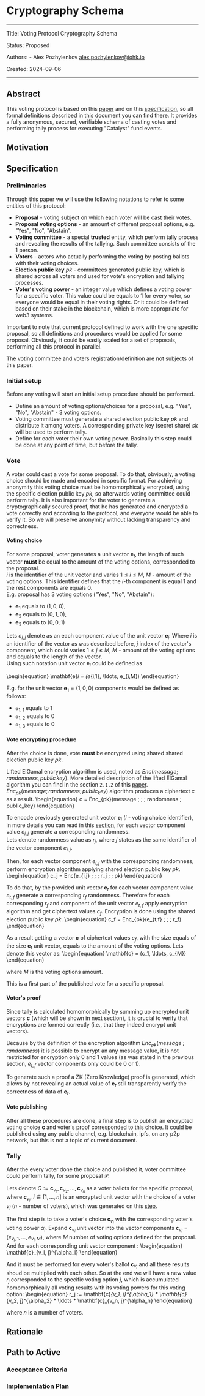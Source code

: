 <!-- cspell: words mathbf Gamal homomorphically ipfs -->

# Cryptography Schema

---

Title: Voting Protocol Cryptography Schema

Status: Proposed

Authors:
    - Alex Pozhylenkov <alex.pozhylenkov@iohk.io>

Created: 2024-09-06

---

## Abstract

This voting protocol is based on this [paper][treasury_system_paper] and on this [specification][treasury_system_spec],
so all formal definitions described in this document you can find there.
It provides a fully anonymous, secured, verifiable schema of casting votes
and performing tally process for executing "Catalyst" fund events.

## Motivation

## Specification

### Preliminaries

Through this paper we will use the following notations to refer to some entities of this protocol:

* **Proposal** -
  voting subject on which each voter will be cast their votes.
* **Proposal voting options** -
  an amount of different proposal options, e.g. "Yes", "No", "Abstain".
* **Voting committee** -
  a special **trusted** entity, which perform tally process and revealing the results of the tallying.
  Such committee consists of the 1 person.
* **Voters** -
  actors who actually performing the voting by posting ballots with their voting choices.
* **Election public key** $pk$ - committees generated public key,
  which is shared across all voters
  and used for vote's encryption and tallying processes.
* **Voter's voting power** -
  an integer value which defines a voting power for a specific voter.
  This value could be equals to $1$ for every voter,
  so everyone would be equal in their voting rights.
  Or it could be defined based on their stake in the blockchain,
  which is more appropriate for web3 systems.

Important to note that current protocol defined to work with the one specific proposal,
so all definitions and procedures would be applied for some proposal.
Obviously, it could be easily scaled for a set of proposals,
performing all this protocol in parallel.

The voting committee and voters registration/definition
are not subjects of this paper.

### Initial setup

Before any voting will start an initial setup procedure should be performed.

* Define an amount of voting options/choices for a proposal,
  e.g. "Yes", "No", "Abstain" - 3 voting options.
* Voting committee must generate a shared election public key $pk$ and distribute it among voters.
  A corresponding private key (secret share) $sk$ will be used to perform tally.
* Define for each voter their own voting power.
  Basically this step could be done at any point of time, but before the tally.

### Vote

A voter could cast a vote for some proposal.
To do that, obviously, a voting choice should be made and encoded in specific format.
For achieving anonymity this voting choice must be homomorphically encrypted,
using the specific election public key $pk$, so afterwards voting committee could perform tally.
It is also important for the voter to generate a cryptographically secured proof,
that he has generated and encrypted a vote correctly and according to the protocol,
and everyone would be able to verify it.
So we will preserve anonymity without lacking transparency and correctness.

#### Voting choice

For some proposal, voter generates a unit vector $\mathbf{e}_t$,
the length of such vector **must** be equal to the amount of the voting options,
corresponded to the proposal.
<br/>
$i$ is the identifier of the unit vector and varies $1 \le i \le M$, $M$ - amount of the voting options.
This identifier defines that the $i$-th component is equal $1$
and the rest components are equals $0$.
<br/>
E.g. proposal has 3 voting options ("Yes", "No", "Abstain"):

* $\mathbf{e}_1$ equals to $(1,0,0)$,
* $\mathbf{e}_2$ equals to $(0,1,0)$,
* $\mathbf{e}_3$ equals to $(0,0,1)$

Lets $e_{i,j}$ denote as an each component value of the unit vector $\mathbf{e}_i$.
Where $i$ is an identifier of the vector as was described before,
$j$ index of the vector's component, which could varies $1 \le j \le M$,
$M$ - amount of the voting options and equals to the length of the vector.
<br/>
Using such notation unit vector $\mathbf{e}_i$ could be defined as
<!-- markdownlint-disable emphasis-style -->
\begin{equation}
\mathbf{e}_i = (e_{i,1}, \ldots, e_{i,M})
\end{equation}
<!-- markdownlint-enable emphasis-style -->

E.g. for the unit vector
$\mathbf{e}_1 = (1,0,0)$
components would be defined as follows:

* $e_{1, 1}$ equals to $1$
* $e_{1, 2}$ equals to $0$
* $e_{1, 3}$ equals to $0$

#### Vote encrypting procedure

After the choice is done,
vote **must** be encrypted using shared shared election public key $pk$.

Lifted ElGamal encryption algorithm is used, noted as $Enc(message; randomness, public \, key)$.
More detailed description of the lifted ElGamal algorithm
you can find in the section `2.1.2` of this [paper][treasury_system_spec].
<br/>
$Enc_{pk}(message ; randomness; public_key)$ algorithm produces a ciphertext $c$ as a result.
\begin{equation}
c = Enc_{pk}(message \; ; \; randomness \; public_key)
\end{equation}

To encode previously generated unit vector $\mathbf{e}_i$ ($i$ - voting choice identifier),
in more details you can read in this [section](#voting-choice),
for each vector component value $e_{i,j}$ generate a corresponding randomness.
<br/>
Lets denote randomness value as $r_j$,
where $j$ states as the same identifier of the vector component $e_{i,j}$.

Then, for each vector component $e_{i,j}$ with the corresponding randomness,
perform encryption algorithm applying shared election public key $pk$.
\begin{equation}
c_j = Enc(e_{i,j} \; ; \; r_j \; ; pk)
\end{equation}


To do that, by the provided unit vector $\mathbf{e}_t$
for each vector component value $e_{t,f}$ generate a corresponding $r_f$ randomness.
Therefore for each corresponding $r_f$ and component of the unit vector $e_{t,f}$
apply encryption algorithm and get ciphertext values $c_f$.
Encryption is done using the shared election public key $pk$.
\begin{equation}
c_f = Enc_{pk}(e_{t,f} \; ; \; r_f)
\end{equation}

As a result getting a vector $\mathbf{c}$ of ciphertext values $c_f$,
with the size equals of the size $\mathbf{e}_t$ unit vector,
equals to the amount of the voting options.
Lets denote this vector as:
\begin{equation}
\mathbf{c} = (c_1, \ldots, c_{M})
\end{equation}

where $M$ is the voting options amount.

This is a first part of the published vote for a specific proposal.

#### Voter's proof

Since tally is calculated homomorphically by summing up encrypted unit vectors $\mathbf{c}$
(which will be shown in next section),
it is crucial to verify that encryptions are formed correctly
(i.e., that they indeed encrypt unit vectors).

Because by the definition of the encryption algorithm $Enc_{pk}(message \; ; \; randomness)$
it is possible to encrypt an any message value,
it is not restricted for encryption only $0$ and $1$ values
(as was stated in the previous section,
$e_{t,f}$ vector components only could be $0$ or $1$).

To generate such a proof a ZK (Zero Knowledge) proof is generated,
which allows by not revealing an actual value of $\mathbf{e}_t$
still transparently verify the correctness of data of $\mathbf{e}_t$.

#### Vote publishing

After all these procedures are done,
a final step is to publish an encrypted voting choice $\mathbf{c}$
and voter's proof corresponded to this choice.
It could be published using any public channel, e.g. blockchain, ipfs, on any p2p network,
but this is not a topic of current document.

### Tally

After the every voter done the choice and published it,
voter committee could perform tally,
for some proposal $\mathcal{P}$.

Lets denote $C := {\mathbf{c}_{v_1}, \mathbf{c}_{v_2}, \ldots, \mathbf{c}_{v_n}}$
as a voter ballots for the specific proposal,
where $\mathbf{c}_{v_i}$, $i \in [1, \ldots, n]$
is an encrypted unit vector with the choice of a voter $v_i$ ($n$ - number of voters),
which was generated on this [step](#vote-encrypting-procedure).

The first step is to take a
voter's choice $\mathbf{c}_{v_i}$ with the corresponding voter's voting power $\alpha_i$.
Expand $\mathbf{c}_{v_i}$ unit vector into the vector components
$\mathbf{c}_{v_i} = (e_{v_i,1}, \ldots, e_{v_i,M})$,
where $M$ number of voting options defined for the proposal.
And for each corresponding unit vector component
:
\begin{equation}
\mathbf{c}_{v_i, j}^{\alpha_i}
\end{equation}

And it must be performed for every voter's ballot $\mathbf{c}_{v_i}$ and all these results shoud be multiplied with each other.
So at the end we will have a new value $r_j$ corresponded to the specific voting option $j$,
which is accumulated homomorphically all voting results with its voting powers for this voting option:
\begin{equation}
r_j := \mathbf{c}_{v_1, j}^{\alpha_1} * \mathbf{c}_{v_2, j}^{\alpha_2} * \ldots * \mathbf{c}_{v_n, j}^{\alpha_n}
\end{equation}

where $n$ is a number of voters.




## Rationale

## Path to Active

### Acceptance Criteria
<!-- Describes what are the acceptance criteria whereby a proposal becomes 'Active' -->

### Implementation Plan
<!-- A plan to meet those criteria or `N/A` if an implementation plan is not applicable. -->

<!-- OPTIONAL SECTIONS: see CIP-0001 > Document > Structure table -->

[treasury_system_paper]: https://eprint.iacr.org/2018/435.pdf
[treasury_system_spec]: https://github.com/input-output-hk/treasury-crypto/blob/master/docs/voting_protocol_spec/Treasury_voting_protocol_spec.pdf
